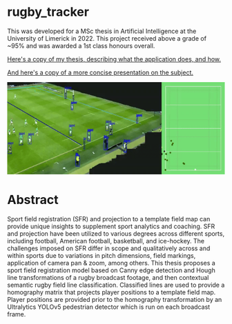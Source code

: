# rugby_tracker

This was developed for a MSc thesis in Artificial Intelligence at the University of Limerick in 2022.
This project received above a grade of ~95% and was awarded a 1st class honours overall.

[Here's a copy of my thesis, describing what the application does, and how.](./MScAI_Thesis_TS_20214537_Tom_Keane.pdf)


[And here's a copy of a more concise presentation on the subject.](./Presentation_Rugby_Field_Registration.pptx.pdf)


![Rugby Tracker GIF](./rugby-tracker-example-output.gif)


# Abstract
Sport field registration (SFR) and projection to a template field map can provide unique insights
to supplement sport analytics and coaching. SFR and projection have been utilized to various
degrees across different sports, including football, American football, basketball, and ice-hockey.
The challenges imposed on SFR differ in scope and qualitatively across and within sports due to
variations in pitch dimensions, field markings, application of camera pan & zoom, among others.
This thesis proposes a sport field registration model based on Canny edge detection and
Hough line transformations of a rugby broadcast footage, and then contextual semantic rugby
field line classification. Classified lines are used to provide a homography matrix that projects
player positions to a template field map. Player positions are provided prior to the homography
transformation by an Ultralytics YOLOv5 pedestrian detector which is run on each broadcast
frame.
